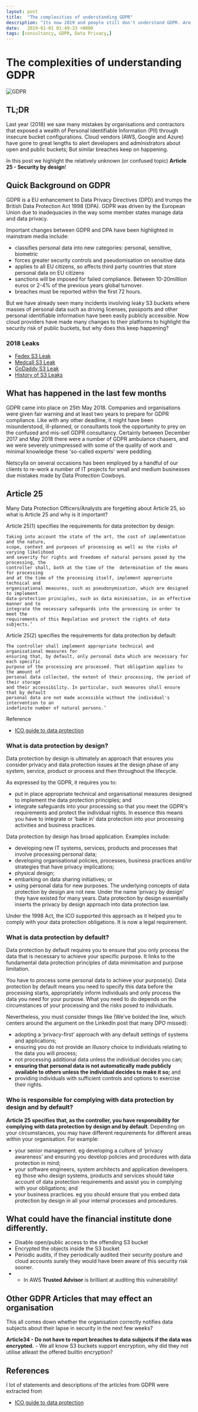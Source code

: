 ```yaml
---
layout: post
title:  "The complexities of understanding GDPR"
description: "Its now 2019 and people still don't understand GDPR. Are you aware of Article 25 and security by design!"
date:   2019-01-01 01:49:33 +0000
tags: [consultancy, GDPR, Data Privacy,]
---
```

# The complexities of understanding GDPR

![GDPR](/blog/assets/GDPR.jpg)

## TL;DR
Last year (2018) we saw many mistakes by organisations and contractors that exposed a wealth of Personal Identifiable Information (PII)
through insecure bucket configurations. Cloud vendors (AWS, Google and Azure) have gone to great lengths to alert developers and
administrators about open and public buckets; But similar breaches keep on happening.

In this post we highlight the relatively unknown (or confused topic) **Article 25 - Security by design**!

## Quick Background on GDPR
GDPR is a EU enhancement to Data Privacy Directives (DPD) and trumps the British Data Protection Act 1998 (DPA). GDPR was driven by the European Union due to inadequacies in the way some member states manage data and data privacy.

Important changes between GDPR and DPA have been highlighted in mainstram media include:
* classifies personal data into new categories: personal, sensitive, biometric
* forces greater security controls and pseudomisation on sensitive data
* applies to all EU citizens, so affects third party countries that store personal data on EU citizens
* sanctions will be imposed for failed compliance. Between 10-20milllion euros or 2-4% of the previous years global turnover.
* breaches must be reported within the first 72 hours.

But we have already seen many incidents involving leaky S3 buckets where masses of personal data such as driving licenses, 
passports and other personal identifiable information have been easily publicly accessible.  Now cloud providers have made many 
changes to their platforms to highlight the security risk of public buckets, but why does this keep happening?

### 2018 Leaks
* [Fedex S3 Leak](https://www.theregister.co.uk/2018/02/15/fedex_aws_s3_leak/)
* [Medcall S3 Leak](https://www.healthcareitnews.com/news/update-misconfigured-database-breaches-thousands-medcall-advisors-patient-files)
* [GoDaddy S3 Leak](https://threatpost.com/godaddy-leaks-map-of-the-internet-via-amazon-s3-cloud-bucket-misconfig/135009/)
* [History of S3 Leaks](https://github.com/nagwww/s3-leaks)

## What has happened in the last few months
GDPR came into place on 25th May 2018. Companies and organisations were given fair warning and at least two years to prepare for GDPR compliance.
Like with any other deadline, it might have been misunderstood, ill-planned, or consultants took the opportunity to prey on the confused and mis-sell GDPR consultancy.
Certainly between December 2017 and May 2018 there were a number of GDPR ambulance chasers, and we were severely unimpressed with some of the quality of work
and minimal knowledge these 'so-called experts' were peddling.

Netscylla on several occasions has been employed by a handful of our clients to re-work a number of IT projects for small and medium businesses due mistakes made by Data Protection Cowboys.

## Article 25
Many Data Protection Officers/Analysts are forgetting about Article 25, so what is Article 25 and why is it important?

Article 25(1) specifies the requirements for data protection by design:

```
Taking into account the state of the art, the cost of implementation and the nature, 
scope, context and purposes of processing as well as the risks of varying likelihood 
and severity for rights and freedoms of natural persons posed by the processing, the 
controller shall, both at the time of the  determination of the means for processing 
and at the time of the processing itself, implement appropriate technical and 
organisational measures, such as pseudonymisation, which are designed to implement 
data-protection principles, such as data minimisation, in an effective manner and to 
integrate the necessary safeguards into the processing in order to meet the 
requirements of this Regulation and protect the rights of data subjects.’
```
Article 25(2) specifies the requirements for data protection by default:

```
The controller shall implement appropriate technical and organisational measures for 
ensuring that, by default, only personal data which are necessary for each specific 
purpose of the processing are processed. That obligation applies to the amount of 
personal data collected, the extent of their processing, the period of their storage 
and their accessibility. In particular, such measures shall ensure that by default 
personal data are not made accessible without the individual's intervention to an 
indefinite number of natural persons.’
```
Reference
* [ICO guide to data protection](https://ico.org.uk/for-organisations/guide-to-data-protection/guide-to-the-general-data-protection-regulation-gdpr/accountability-and-governance/data-protection-by-design-and-default/)

### What is data protection by design?
Data protection by design is ultimately an approach that ensures you consider privacy and data protection issues at the design phase of any system, service, product or process and then throughout the lifecycle.

As expressed by the GDPR, it requires you to:

 * put in place appropriate technical and organisational measures designed to implement the data protection principles; and
 * integrate safeguards into your processing so that you meet the GDPR's requirements and protect the individual rights.
In essence this means you have to integrate or ‘bake in’ data protection into your processing activities and business practices.

Data protection by design has broad application. Examples include:
 * developing new IT systems, services, products and processes that involve processing personal data;
 * developing organisational policies, processes, business practices and/or strategies that have privacy implications;
 * physical design;
 * embarking on data sharing initiatives; or
 * using personal data for new purposes.
The underlying concepts of data protection by design are not new. Under the name ‘privacy by design’ they have existed for many years. Data protection by design essentially inserts the privacy by design approach into data protection law.

Under the 1998 Act, the ICO supported this approach as it helped you to comply with your data protection obligations. It is now a legal requirement.

### What is data protection by default?
Data protection by default requires you to ensure that you only process the data that is necessary to achieve your specific purpose. It links to the fundamental data protection principles of data minimisation and purpose limitation.

You have to process some personal data to achieve your purpose(s). Data protection by default means you need to specify this data before the processing starts, appropriately inform individuals and only process the data you need for your purpose. 
What you need to do depends on the circumstances of your processing and the risks posed to individuals.

Nevertheless, you must consider things like (We've bolded the line, which centers around the argument on the LinkedIn post that many DPO missed):
 * adopting a ‘privacy-first’ approach with any default settings of systems and applications;
 * ensuring you do not provide an illusory choice to individuals relating to the data you will process;
 * not processing additional data unless the individual decides you can;
 * **ensuring that personal data is not automatically made publicly available to others unless the individual decides to make it so;** and
 * providing individuals with sufficient controls and options to exercise their rights.

### Who is responsible for complying with data protection by design and by default?
**Article 25 specifies that, as the controller, you have responsibility for complying with data protection by design and by default**. 
Depending on your circumstances, you may have different requirements for different areas within your organisation. For example:
 * your senior management. eg developing a culture of ‘privacy awareness’ and ensuring you develop policies and procedures with data protection in mind;
 * your software engineers, system architects and application developers. eg those who design systems, products and services should take account of data protection requirements and assist you in complying with your obligations; and
 * your business practices. eg you should ensure that you embed data protection by design in all your internal processes and procedures.
 
## What could have the financial institute done differently.
 
 * Disable open/public access to the offending S3 bucket
 * Encrypted the objects inside the S3 bucket
 * Periodic audits, if they periodically audited their security posture and cloud accounts surely they would have been aware of this security risk sooner.
 * * In AWS **Trusted Advisor** is brilliant at auditing this vulnerability! 
 
## Other GDPR Articles that may effect an organisation
This all comes down whether the organisation correctly notifies data subjects about their lapse in security in the next few weeks?

**Article34 - Do not have to report breaches to data subjects if the data was encrypted.** - We all know S3 buckets support encryption, why did they not utilise atleast the offered builtin encryption? 
 
## References
 I lot of statements and descriptions of the articles from GDPR were extracted from
 * [ICO guide to data protection](https://ico.org.uk/for-organisations/guide-to-data-protection/guide-to-the-general-data-protection-regulation-gdpr/accountability-and-governance/data-protection-by-design-and-default/)

 
